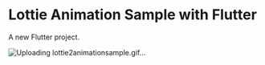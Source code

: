 # Lottie Animation Sample with Flutter

A new Flutter project.

![Uploading lottie2animationsample.gif…]()
